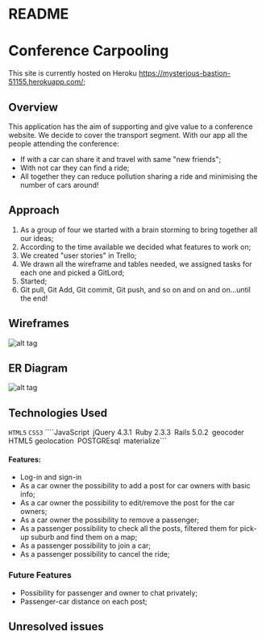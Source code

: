 # README

# Conference Carpooling
This site is currently hosted on Heroku https://mysterious-bastion-51155.herokuapp.com/;

## Overview
This application has the aim of supporting and give value to a conference website.
We decide to cover the transport segment. With our app all the people attending the conference:
* If with a car can share it and travel with same "new friends";
* With not car they can find a ride;
* All together they can reduce pollution sharing a ride and minimising the number of cars around!

## Approach
1. As a group of four we started with a brain storming to bring together all our ideas;
2. According to the time available we decided what features to work on;
3. We created "user stories" in Trello;
4. We drawn all the wireframe and tables needed, we assigned tasks for each one and picked a GitLord;
5. Started;
6. Git pull, Git Add, Git commit, Git push, and so on and on and on...until the end!

## Wireframes
![alt tag](https://drive.google.com/file/d/0B2debL2BWXl7Y0x1eUlxN0hVX0E/view?ts=58fc8214)

## ER Diagram
![alt tag](https://raw.githubusercontent.com/lfonz9364/project-4JustDoIt/master/JustDoIt_App/app/assets/images/wireframe.png)

## Technologies Used
```HTML5``` ```CSS3``` ````JavaScript``` ```jQuery 4.3.1``` ```Ruby 2.3.3``` ```Rails 5.0.2``` ```geocoder``` ```HTML5 geolocation``` ```POSTGREsql``` ```materialize```

#### Features:
* Log-in and sign-in
* As a car owner the possibility to add a post for car owners with basic info;
* As a car owner the possibility  to edit/remove the post for the car owners;
* As a car owner the possibility to remove a passenger;
* As a passenger possibility to check all the posts, filtered them for pick-up suburb and find them on a map;
* As a passenger possibility to join a car;
* As a passenger possibility to cancel the ride;

### Future Features
* Possibility for passenger and owner to chat privately;
* Passenger-car distance on each post;

## Unresolved issues
